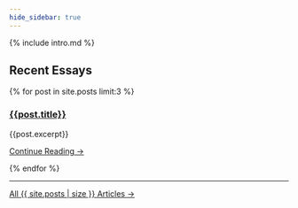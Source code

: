 ```yaml
---
hide_sidebar: true  
---
```

{% include intro.md %}

<h2 class="bottom15">Recent Essays</h2>
<div class="row bottom15">

{% for post in site.posts limit:3 %}
  <div class="post-header-home col-sm-4">
    <h3 class="post-title-home"><a href="{{ post.url | prepend:site.baseurl}}">{{post.title}}</a></h3>
    <div class="post-excerpt-home">
      {{post.excerpt}}
        <p class="text-right"><a href="{{ post.url | prepend:site.baseurl}}">Continue Reading &rarr;</a></p>
    </div>
  </div>
{% endfor %}
</div>


<hr>  
<div class="home-read-more">
  <a href="{{ "/archive" | prepend:site.baseurl }}" class="btn btn-primary btn-block btn-lg">All {{ site.posts | size }} Articles →</a>
</div>

